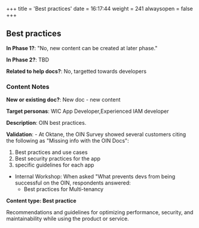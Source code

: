 +++
title = 'Best practices'
date = 16:17:44
weight = 241
alwaysopen = false
+++

## Best practices

**In Phase 1?**: "No, new content can be created at later phase."

**In Phase 2?**: TBD

**Related to help docs?**: No, targetted towards developers



### Content Notes

**New or existing doc?**: New doc - new content

**Target personas**: WIC App Developer,Experienced IAM developer

**Description**: OIN best practices.

**Validation**: - At Oktane, the OIN Survey showed several customers citing the following as "Missing info with the OIN Docs":

1. Best practices and use cases
2. Best security practices for the app
3. specific guidelines for each app

- Internal Workshop: When asked "What prevents devs from being successful on the OIN, respondents answered:
    - Best practices for Multi-tenancy

**Content type: Best practice**

Recommendations and guidelines for optimizing performance, security, and maintainability while using the product or service.


